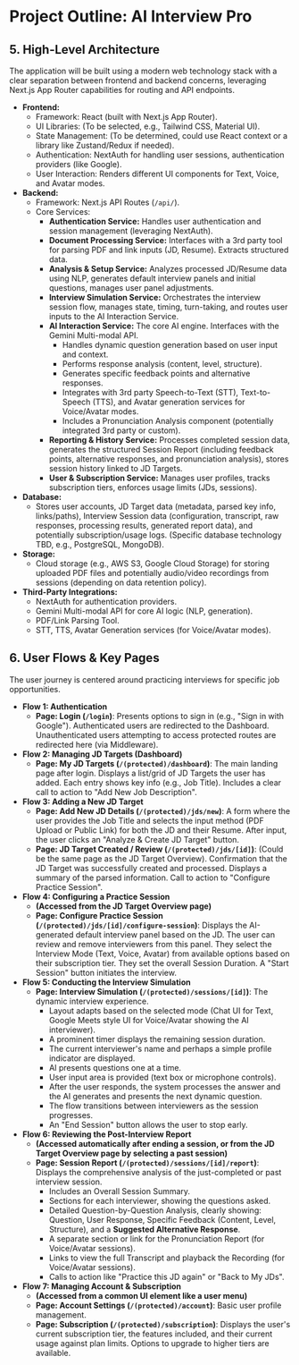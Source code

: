 # Project Outline: AI Interview Pro

## 5. High-Level Architecture

The application will be built using a modern web technology stack with a clear separation between frontend and backend concerns, leveraging Next.js App Router capabilities for routing and API endpoints.

*   **Frontend:**
    *   Framework: React (built with Next.js App Router).
    *   UI Libraries: (To be selected, e.g., Tailwind CSS, Material UI).
    *   State Management: (To be determined, could use React context or a library like Zustand/Redux if needed).
    *   Authentication: NextAuth for handling user sessions, authentication providers (like Google).
    *   User Interaction: Renders different UI components for Text, Voice, and Avatar modes.
*   **Backend:**
    *   Framework: Next.js API Routes (`/api/`).
    *   Core Services:
        *   **Authentication Service:** Handles user authentication and session management (leveraging NextAuth).
        *   **Document Processing Service:** Interfaces with a 3rd party tool for parsing PDF and link inputs (JD, Resume). Extracts structured data.
        *   **Analysis & Setup Service:** Analyzes processed JD/Resume data using NLP, generates default interview panels and initial questions, manages user panel adjustments.
        *   **Interview Simulation Service:** Orchestrates the interview session flow, manages state, timing, turn-taking, and routes user inputs to the AI Interaction Service.
        *   **AI Interaction Service:** The core AI engine. Interfaces with the Gemini Multi-modal API.
            *   Handles dynamic question generation based on user input and context.
            *   Performs response analysis (content, level, structure).
            *   Generates specific feedback points and alternative responses.
            *   Integrates with 3rd party Speech-to-Text (STT), Text-to-Speech (TTS), and Avatar generation services for Voice/Avatar modes.
            *   Includes a Pronunciation Analysis component (potentially integrated 3rd party or custom).
        *   **Reporting & History Service:** Processes completed session data, generates the structured Session Report (including feedback points, alternative responses, and pronunciation analysis), stores session history linked to JD Targets.
        *   **User & Subscription Service:** Manages user profiles, tracks subscription tiers, enforces usage limits (JDs, sessions).
*   **Database:**
    *   Stores user accounts, JD Target data (metadata, parsed key info, links/paths), Interview Session data (configuration, transcript, raw responses, processing results, generated report data), and potentially subscription/usage logs. (Specific database technology TBD, e.g., PostgreSQL, MongoDB).
*   **Storage:**
    *   Cloud storage (e.g., AWS S3, Google Cloud Storage) for storing uploaded PDF files and potentially audio/video recordings from sessions (depending on data retention policy).
*   **Third-Party Integrations:**
    *   NextAuth for authentication providers.
    *   Gemini Multi-modal API for core AI logic (NLP, generation).
    *   PDF/Link Parsing Tool.
    *   STT, TTS, Avatar Generation services (for Voice/Avatar modes).

## 6. User Flows & Key Pages

The user journey is centered around practicing interviews for specific job opportunities.

*   **Flow 1: Authentication**
    *   **Page: Login (`/login`)**: Presents options to sign in (e.g., "Sign in with Google"). Authenticated users are redirected to the Dashboard. Unauthenticated users attempting to access protected routes are redirected here (via Middleware).
*   **Flow 2: Managing JD Targets (Dashboard)**
    *   **Page: My JD Targets (`/(protected)/dashboard`)**: The main landing page after login. Displays a list/grid of JD Targets the user has added. Each entry shows key info (e.g., Job Title). Includes a clear call to action to "Add New Job Description".
*   **Flow 3: Adding a New JD Target**
    *   **Page: Add New JD Details (`/(protected)/jds/new`)**: A form where the user provides the Job Title and selects the input method (PDF Upload or Public Link) for both the JD and their Resume. After input, the user clicks an "Analyze & Create JD Target" button.
    *   **Page: JD Target Created / Review (`/(protected)/jds/[id]`)**: (Could be the same page as the JD Target Overview). Confirmation that the JD Target was successfully created and processed. Displays a summary of the parsed information. Call to action to "Configure Practice Session".
*   **Flow 4: Configuring a Practice Session**
    *   **(Accessed from the JD Target Overview page)**
    *   **Page: Configure Practice Session (`/(protected)/jds/[id]/configure-session`)**: Displays the AI-generated default interview panel based on the JD. The user can review and remove interviewers from this panel. They select the Interview Mode (Text, Voice, Avatar) from available options based on their subscription tier. They set the overall Session Duration. A "Start Session" button initiates the interview.
*   **Flow 5: Conducting the Interview Simulation**
    *   **Page: Interview Simulation (`/(protected)/sessions/[id]`)**: The dynamic interview experience.
        *   Layout adapts based on the selected mode (Chat UI for Text, Google Meets style UI for Voice/Avatar showing the AI interviewer).
        *   A prominent timer displays the remaining session duration.
        *   The current interviewer's name and perhaps a simple profile indicator are displayed.
        *   AI presents questions one at a time.
        *   User input area is provided (text box or microphone controls).
        *   After the user responds, the system processes the answer and the AI generates and presents the next dynamic question.
        *   The flow transitions between interviewers as the session progresses.
        *   An "End Session" button allows the user to stop early.
*   **Flow 6: Reviewing the Post-Interview Report**
    *   **(Accessed automatically after ending a session, or from the JD Target Overview page by selecting a past session)**
    *   **Page: Session Report (`/(protected)/sessions/[id]/report`)**: Displays the comprehensive analysis of the just-completed or past interview session.
        *   Includes an Overall Session Summary.
        *   Sections for each interviewer, showing the questions asked.
        *   Detailed Question-by-Question Analysis, clearly showing: Question, User Response, Specific Feedback (Content, Level, Structure), and a **Suggested Alternative Response**.
        *   A separate section or link for the Pronunciation Report (for Voice/Avatar sessions).
        *   Links to view the full Transcript and playback the Recording (for Voice/Avatar sessions).
        *   Calls to action like "Practice this JD again" or "Back to My JDs".
*   **Flow 7: Managing Account & Subscription**
    *   **(Accessed from a common UI element like a user menu)**
    *   **Page: Account Settings (`/(protected)/account`)**: Basic user profile management.
    *   **Page: Subscription (`/(protected)/subscription`)**: Displays the user's current subscription tier, the features included, and their current usage against plan limits. Options to upgrade to higher tiers are available.